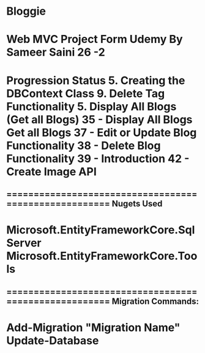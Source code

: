 # Bloggie
Web MVC Project Form Udemy By Sameer Saini
26 -2
=====================================================
Progression Status
5. Creating the DBContext Class
9. Delete Tag Functionality
5. Display All Blogs (Get all Blogs)
35 - Display All Blogs Get all Blogs
37 - Edit or Update Blog Functionality
38 - Delete Blog Functionality
39 - Introduction
42 - Create Image API
=====================================================

======================================================
Nugets Used
------------------------------------------------------
Microsoft.EntityFrameworkCore.SqlServer
Microsoft.EntityFrameworkCore.Tools
======================================================




======================================================
Migration Commands:
------------------------------------------------------
Add-Migration "Migration Name"
Update-Database
======================================================